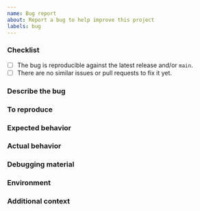 ```yaml
---
name: Bug report
about: Report a bug to help improve this project
labels: bug
---
```


### Checklist

<!-- Please make sure you check all these items before submitting your bug report. -->

- [ ] The bug is reproducible against the latest release and/or `main`.
- [ ] There are no similar issues or pull requests to fix it yet.

### Describe the bug

<!-- A clear and concise description of what the bug is. -->

### To reproduce

<!-- Provide a *minimal* example with steps to reproduce the bug locally.

NOTE: try to keep any external dependencies *at an absolute minimum* .
In other words, remove anything that doesn't make the bug go away.

-->

### Expected behavior

<!-- A clear and concise description of what you expected to happen. -->

### Actual behavior

<!-- A clear and concise description of what actually happens. -->

### Debugging material

<!-- Any tracebacks, screenshots, etc. that can help understanding the problem.-->

### Environment


### Additional context

<!-- Any additional information that can help understanding the problem.

Eg. linked issues, or a description of what you were trying to achieve. -->